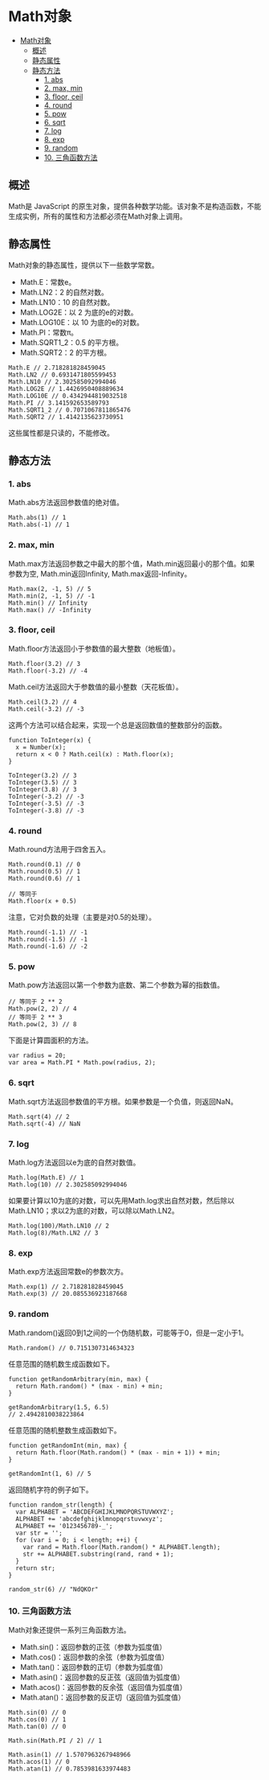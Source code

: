 # Math对象

<!-- TOC -->

- [Math对象](#math对象)
    - [概述](#概述)
    - [静态属性](#静态属性)
    - [静态方法](#静态方法)
        - [1. abs](#1-abs)
        - [2. max, min](#2-max-min)
        - [3. floor, ceil](#3-floor-ceil)
        - [4. round](#4-round)
        - [5. pow](#5-pow)
        - [6. sqrt](#6-sqrt)
        - [7. log](#7-log)
        - [8. exp](#8-exp)
        - [9. random](#9-random)
        - [10. 三角函数方法](#10-三角函数方法)

<!-- /TOC -->

## 概述

Math是 JavaScript 的原生对象，提供各种数学功能。该对象不是构造函数，不能生成实例，所有的属性和方法都必须在Math对象上调用。

## 静态属性

Math对象的静态属性，提供以下一些数学常数。

- Math.E：常数e。
- Math.LN2：2 的自然对数。
- Math.LN10：10 的自然对数。
- Math.LOG2E：以 2 为底的e的对数。
- Math.LOG10E：以 10 为底的e的对数。
- Math.PI：常数π。
- Math.SQRT1_2：0.5 的平方根。
- Math.SQRT2：2 的平方根。

```ma
Math.E // 2.718281828459045
Math.LN2 // 0.6931471805599453
Math.LN10 // 2.302585092994046
Math.LOG2E // 1.4426950408889634
Math.LOG10E // 0.4342944819032518
Math.PI // 3.141592653589793
Math.SQRT1_2 // 0.7071067811865476
Math.SQRT2 // 1.4142135623730951
```

这些属性都是只读的，不能修改。

## 静态方法

### 1. abs

Math.abs方法返回参数值的绝对值。

```ma
Math.abs(1) // 1
Math.abs(-1) // 1
```

### 2. max, min

Math.max方法返回参数之中最大的那个值，Math.min返回最小的那个值。如果参数为空, Math.min返回Infinity, Math.max返回-Infinity。

```ma
Math.max(2, -1, 5) // 5
Math.min(2, -1, 5) // -1
Math.min() // Infinity
Math.max() // -Infinity
```

### 3. floor, ceil

Math.floor方法返回小于参数值的最大整数（地板值）。

```ma
Math.floor(3.2) // 3
Math.floor(-3.2) // -4
```

Math.ceil方法返回大于参数值的最小整数（天花板值）。

```ma
Math.ceil(3.2) // 4
Math.ceil(-3.2) // -3
```

这两个方法可以结合起来，实现一个总是返回数值的整数部分的函数。

```ma
function ToInteger(x) {
  x = Number(x);
  return x < 0 ? Math.ceil(x) : Math.floor(x);
}

ToInteger(3.2) // 3
ToInteger(3.5) // 3
ToInteger(3.8) // 3
ToInteger(-3.2) // -3
ToInteger(-3.5) // -3
ToInteger(-3.8) // -3
```

### 4. round

Math.round方法用于四舍五入。

```ma
Math.round(0.1) // 0
Math.round(0.5) // 1
Math.round(0.6) // 1

// 等同于
Math.floor(x + 0.5)
```

注意，它对负数的处理（主要是对0.5的处理）。

```ma
Math.round(-1.1) // -1
Math.round(-1.5) // -1
Math.round(-1.6) // -2
```

### 5. pow

Math.pow方法返回以第一个参数为底数、第二个参数为幂的指数值。

```ma
// 等同于 2 ** 2
Math.pow(2, 2) // 4
// 等同于 2 ** 3
Math.pow(2, 3) // 8
```

下面是计算圆面积的方法。

```ma
var radius = 20;
var area = Math.PI * Math.pow(radius, 2);
```

### 6. sqrt

Math.sqrt方法返回参数值的平方根。如果参数是一个负值，则返回NaN。

```ma
Math.sqrt(4) // 2
Math.sqrt(-4) // NaN
```

### 7. log

Math.log方法返回以e为底的自然对数值。

```ma
Math.log(Math.E) // 1
Math.log(10) // 2.302585092994046
```

如果要计算以10为底的对数，可以先用Math.log求出自然对数，然后除以Math.LN10；求以2为底的对数，可以除以Math.LN2。

```ma
Math.log(100)/Math.LN10 // 2
Math.log(8)/Math.LN2 // 3
```

### 8. exp

Math.exp方法返回常数e的参数次方。

```ma
Math.exp(1) // 2.718281828459045
Math.exp(3) // 20.085536923187668
```

### 9. random

Math.random()返回0到1之间的一个伪随机数，可能等于0，但是一定小于1。

```ma
Math.random() // 0.7151307314634323
```

任意范围的随机数生成函数如下。

```ma
function getRandomArbitrary(min, max) {
  return Math.random() * (max - min) + min;
}

getRandomArbitrary(1.5, 6.5)
// 2.4942810038223864
```

任意范围的随机整数生成函数如下。

```ma
function getRandomInt(min, max) {
  return Math.floor(Math.random() * (max - min + 1)) + min;
}

getRandomInt(1, 6) // 5
```

返回随机字符的例子如下。

```ma
function random_str(length) {
  var ALPHABET = 'ABCDEFGHIJKLMNOPQRSTUVWXYZ';
  ALPHABET += 'abcdefghijklmnopqrstuvwxyz';
  ALPHABET += '0123456789-_';
  var str = '';
  for (var i = 0; i < length; ++i) {
    var rand = Math.floor(Math.random() * ALPHABET.length);
    str += ALPHABET.substring(rand, rand + 1);
  }
  return str;
}

random_str(6) // "NdQKOr"
```

### 10. 三角函数方法

Math对象还提供一系列三角函数方法。

- Math.sin()：返回参数的正弦（参数为弧度值）
- Math.cos()：返回参数的余弦（参数为弧度值）
- Math.tan()：返回参数的正切（参数为弧度值）
- Math.asin()：返回参数的反正弦（返回值为弧度值）
- Math.acos()：返回参数的反余弦（返回值为弧度值）
- Math.atan()：返回参数的反正切（返回值为弧度值）

```ma
Math.sin(0) // 0
Math.cos(0) // 1
Math.tan(0) // 0

Math.sin(Math.PI / 2) // 1

Math.asin(1) // 1.5707963267948966
Math.acos(1) // 0
Math.atan(1) // 0.7853981633974483
```

